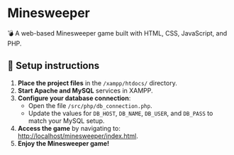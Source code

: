 # Minesweeper  
💣 A web-based Minesweeper game built with HTML, CSS, JavaScript, and PHP.

## 🚀 Setup instructions

1. **Place the project files** in the `/xampp/htdocs/` directory.  
2. **Start Apache and MySQL** services in XAMPP.  
3. **Configure your database connection**:  
   - Open the file `/src/php/db_connection.php`.  
   - Update the values for `DB_HOST`, `DB_NAME`, `DB_USER`, and `DB_PASS` to match your MySQL setup.
4. **Access the game** by navigating to: [http://localhost/minesweeper/index.html](http://localhost/minesweeper/index.html).  
5. **Enjoy the Minesweeper game!**